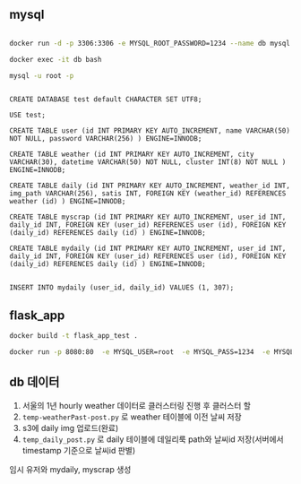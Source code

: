 
## mysql

```bash

docker run -d -p 3306:3306 -e MYSQL_ROOT_PASSWORD=1234 --name db mysql:latest

docker exec -it db bash

mysql -u root -p


```

```mysql

CREATE DATABASE test default CHARACTER SET UTF8; 

USE test;

CREATE TABLE user (id INT PRIMARY KEY AUTO_INCREMENT, name VARCHAR(50) NOT NULL, password VARCHAR(256) ) ENGINE=INNODB;

CREATE TABLE weather (id INT PRIMARY KEY AUTO_INCREMENT, city VARCHAR(30), datetime VARCHAR(50) NOT NULL, cluster INT(8) NOT NULL ) ENGINE=INNODB;

CREATE TABLE daily (id INT PRIMARY KEY AUTO_INCREMENT, weather_id INT, img_path VARCHAR(256), satis INT, FOREIGN KEY (weather_id) REFERENCES weather (id) ) ENGINE=INNODB;

CREATE TABLE myscrap (id INT PRIMARY KEY AUTO_INCREMENT, user_id INT, daily_id INT, FOREIGN KEY (user_id) REFERENCES user (id), FOREIGN KEY (daily_id) REFERENCES daily (id) ) ENGINE=INNODB;

CREATE TABLE mydaily (id INT PRIMARY KEY AUTO_INCREMENT, user_id INT, daily_id INT, FOREIGN KEY (user_id) REFERENCES user (id), FOREIGN KEY (daily_id) REFERENCES daily (id) ) ENGINE=INNODB;


INSERT INTO mydaily (user_id, daily_id) VALUES (1, 307);

```

## flask_app

```bash
docker build -t flask_app_test .

docker run -p 8080:80  -e MYSQL_USER=root  -e MYSQL_PASS=1234  -e MYSQL_DB=test  --name server --rm flask_app_test 


```


## db 데이터 

1. 서울의 1년 hourly weather 데이터로 클러스터링 진행 후 클러스터 할
2. `temp-weatherPast-post.py` 로 weather 테이블에 이전 날씨 저장
3. s3에 daily img 업로드(완료)
3. `temp_daily_post.py` 로 daily 테이블에 데일리룩 path와 날씨id 저장(서버에서 timestamp 기준으로 날씨id 판별)

임시 유저와 mydaily, myscrap 생성
